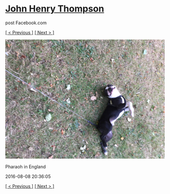 # [John Henry Thompson](../README.md)
post Facebook.com

[[ < Previous ]](2016-08-08-3.md) [[ Next > ]](2016-08-08-5.md)

[![](../media/2016-08-08/Pharaoh-in-England-3.jpg)](../README.md)

Pharaoh in England

2016-08-08 20:36:05

[[ < Previous ]](2016-08-08-3.md) [[ Next > ]](2016-08-08-5.md)